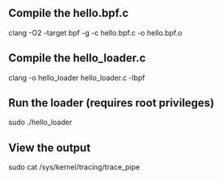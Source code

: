 ## Compile the hello.bpf.c
clang -O2 -target bpf -g -c hello.bpf.c -o hello.bpf.o

## Compile the hello_loader.c
clang -o hello_loader hello_loader.c -lbpf

## Run the loader (requires root privileges)
sudo ./hello_loader

## View the output
sudo cat /sys/kernel/tracing/trace_pipe